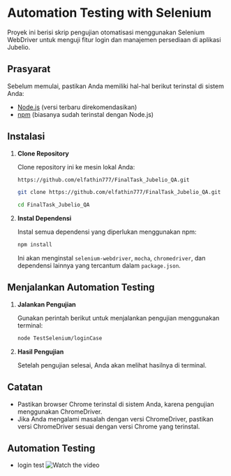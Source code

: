 # Automation Testing with Selenium

Proyek ini berisi skrip pengujian otomatisasi menggunakan Selenium WebDriver untuk menguji fitur login dan manajemen persediaan di aplikasi Jubelio.

## Prasyarat

Sebelum memulai, pastikan Anda memiliki hal-hal berikut terinstal di sistem Anda:

- [Node.js](https://nodejs.org/) (versi terbaru direkomendasikan)
- [npm](https://www.npmjs.com/get-npm) (biasanya sudah terinstal dengan Node.js)

## Instalasi

1. **Clone Repository**

   Clone repository ini ke mesin lokal Anda:

   ```bash
   https://github.com/elfathin777/FinalTask_Jubelio_QA.git
   ```
   ```bash
   git clone https://github.com/elfathin777/FinalTask_Jubelio_QA.git
   ```
   ``` bash
   cd FinalTask_Jubelio_QA
   ```

2. **Instal Dependensi**

   Instal semua dependensi yang diperlukan menggunakan npm:

   ```bash
   npm install
   ```

   Ini akan menginstal `selenium-webdriver`, `mocha`, `chromedriver`, dan dependensi lainnya yang tercantum dalam `package.json`.

## Menjalankan Automation Testing

1. **Jalankan Pengujian**

   Gunakan perintah berikut untuk menjalankan pengujian menggunakan terminal:

   ```bash
   node TestSelenium/loginCase
   ```

2. **Hasil Pengujian**

   Setelah pengujian selesai, Anda akan melihat hasilnya di terminal.

## Catatan

- Pastikan browser Chrome terinstal di sistem Anda, karena pengujian menggunakan ChromeDriver.
- Jika Anda mengalami masalah dengan versi ChromeDriver, pastikan versi ChromeDriver sesuai dengan versi Chrome yang terinstal.

## Automation Testing
* login test
  ![Watch the video](https://youtu.be/ZDZSzaTW8DE)
